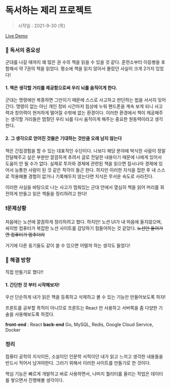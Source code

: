 # 독서하는 제리 프로젝트 
>시작일 : 2021-9-30 (목)

[Live Demo](http://book.jerrykang.com)

### :book: 독서의 중요성
군대를 나갈 때까지 꽤 많은 권 수의 책을 읽을 수 있을 것 같다. 훈련소부터 이등병을 포함해서 약 7권의 책을 읽었다.
평소에 책을 읽지 않아서 몰랐던 사실이 크게 2가지 있었다!

#### 1. 책은 생각할 거리를 제공함으로써 우리 뇌를 움직이게 한다.
군대는 명령에만 복종하면 그만이기 때문에 스스로 사고하고 판단하는 법을 서서히 잊어간다. 명령이 없는 아닌 개인 정비 시간마저 침상에 누워 핸드폰을 계속 보게 되니 사고력과 창의력이 현저하게 떨어질 수밖에 없는 환경이다. 이러한 환경에서 책이 제공해주는 생각할 거리들은 멈췄던 우리 뇌를 다시 움직이게 해주는 중요한 원동력이라고 생각한다.

#### 2. 그 생각으로 얻어진 것들은 기대하는 것만큼 오래 남지 않는다
책은 간접경험을 할 수 있는 대표적인 수단이다. 나보다 해당 분야에 박식한 사람이 정말 전달해주고 싶은 부분만 깔끔하게 추려서 글로 전달한 내용이기 때문에 나에게 있어서 도움이 안 될 수가 없다. 실제로 투자와 경제에 관련된 책을 읽으면 잠시나마 경제에 있어서 능통한 사람이 된 것 같은 착각이 들곤 한다. 하지만 이러한 지식을 접한 후 내 스스로 적용해볼 경험이 없거나 기록해두지 않는다면 지식은 무서운 속도로 사라진다.

이러한 사실을 바탕으로 나는 사고가 멈춰있는 군대 안에서 열심히 책을 읽어 머리를 회전하게 만들고 읽은 책들을 정리하려고 한다!

### :exclamation:문제상황

처음에는 노션에 깔끔하게 정리하려고 했다. 하지만! 노션 UI가 내 마음에 들지않으며, 싸지방 컴퓨터가 복잡한 노션 사이트를 감당하기 힘들어하는 것 같았다.
~~노션만 들어가면 컴퓨터가 멈추더라~~ 

거기에 다른 동기들도 같이 쓸 수 있으면 어떨까 하는 생각도 들었다!

### 🚩 해결 방향
직접 만들기로 했다!! 

#### 1. 간단한 것 부터 시작해보자!
우선 단순하게 내가 읽은 책을 등록하고 삭제하고 볼 수 있는 기능만 만들어보도록 하자! 

프론트를 공부할 목적이 아니므로 프론트는 React 만 사용하고 서버쪽을 좀 다양한 기술을 사용해보도록 하겠다.

**front-end** : React
**back-end**   Go, MySQL, Redis, Google Cloud Service, Docker

### 정리
 컴퓨터 공학의 지식이든, 소설이던 인문학 서적이던 내가 읽고 느끼고 생각한 내용들을 반드시 적어서 남겨야한다. 그러기 위해서 이러한 사이트를 만들기로 한 것이다. 

핵심 기능은 빠르게 개발하고 바로 사용하면서, 나머지 퀄리티를 올리는 작업은 데이터를 쌓으면서 진행해볼 생각이다.
